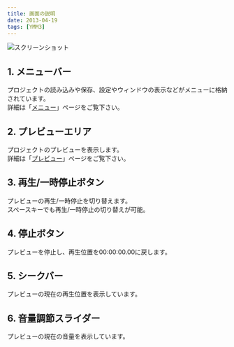 ```yaml
---
title: 画面の説明
date: 2013-04-19
tags: [YMM3]
---
```

![スクリーンショット](h201341914134160-1.jpg)
## 1. メニューバー
プロジェクトの読み込みや保存、設定やウィンドウの表示などがメニューに格納されています。  
詳細は「[メニュー](h201341914131331.md)」ページをご覧下さい。

## 2. プレビューエリア
プロジェクトのプレビューを表示します。  
詳細は「[プレビュー](h2013419141319788.md)」ページをご覧下さい。

## 3. 再生/一時停止ボタン
プレビューの再生/一時停止を切り替えます。  
スペースキーでも再生/一時停止の切り替えが可能。

## 4. 停止ボタン
プレビューを停止し、再生位置を00:00:00.00に戻します。

## 5. シークバー
プレビューの現在の再生位置を表示しています。

## 6. 音量調節スライダー
プレビューの現在の音量を表示しています。